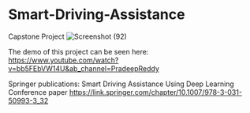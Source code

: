# Smart-Driving-Assistance
Capstone Project
![Screenshot (92)](https://user-images.githubusercontent.com/51847492/209965791-42e29f4f-21d6-4ac2-9ac1-8163d2b19be8.png)

The demo of this project can be seen here: https://www.youtube.com/watch?v=bb5FEbVW14U&ab_channel=PradeepReddy

Springer publications:
Smart Driving Assistance Using Deep Learning
Conference paper
https://link.springer.com/chapter/10.1007/978-3-031-50993-3_32
